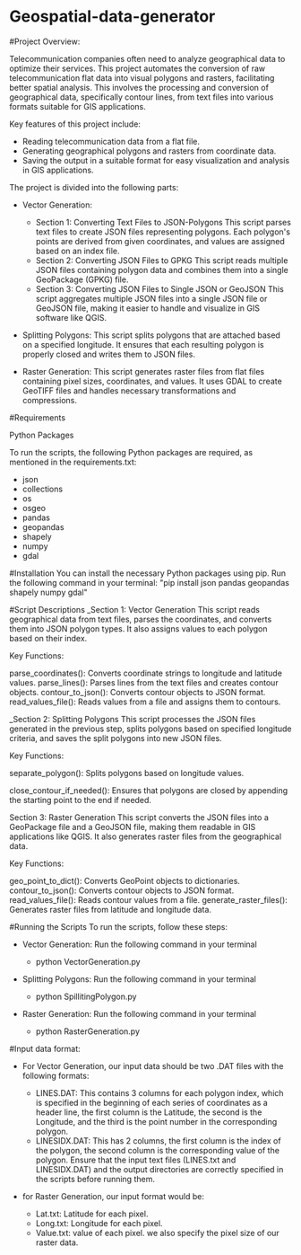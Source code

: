 # Geospatial-data-generator
#Project Overview:

Telecommunication companies often need to analyze geographical data to optimize their services. This project automates the conversion of raw telecommunication flat data into visual polygons and rasters, facilitating better spatial analysis. This involves the processing and conversion of geographical data, specifically contour lines, from text files into various formats suitable for GIS applications.

Key features of this project include:
- Reading telecommunication data from a flat file.
- Generating geographical polygons and rasters from coordinate data.
- Saving the output in a suitable format for easy visualization and analysis in GIS applications.


The project is divided into the following parts:
- Vector Generation:
  - Section 1: Converting Text Files to JSON-Polygons
    This script parses text files to create JSON files representing polygons. Each polygon's points are derived from given coordinates, and values are assigned based on an index file.
  - Section 2: Converting JSON Files to GPKG
    This script reads multiple JSON files containing polygon data and combines them into a single GeoPackage (GPKG) file.
  - Section 3: Converting JSON Files to Single JSON or GeoJSON
    This script aggregates multiple JSON files into a single JSON file or GeoJSON file, making it easier to handle and visualize in GIS software like QGIS.







- Splitting Polygons:
  This script splits polygons that are attached based on a specified longitude. It ensures that each resulting polygon is properly closed and writes them to JSON files.

- Raster Generation:
  This script generates raster files from flat files containing pixel sizes, coordinates, and values. It uses GDAL to create GeoTIFF files and handles necessary transformations and compressions.






#Requirements

Python Packages

To run the scripts, the following Python packages are required, as mentioned in the requirements.txt:

- json
- collections
- os
- osgeo
- pandas
- geopandas
- shapely
- numpy
- gdal



#Installation
You can install the necessary Python packages using pip. Run the following command in your terminal:
"pip install json pandas geopandas shapely numpy gdal"



#Script Descriptions
_Section 1: Vector Generation
This script reads geographical data from text files, parses the coordinates, and converts them into JSON polygon types. It also assigns values to each polygon based on their index.

Key Functions:

parse_coordinates(): Converts coordinate strings to longitude and latitude values.
parse_lines(): Parses lines from the text files and creates contour objects.
contour_to_json(): Converts contour objects to JSON format.
read_values_file(): Reads values from a file and assigns them to contours.

_Section 2: Splitting Polygons
This script processes the JSON files generated in the previous step, splits polygons based on specified longitude criteria, and saves the split polygons into new JSON files.

Key Functions:

separate_polygon(): 
Splits polygons based on longitude values.

close_contour_if_needed():
Ensures that polygons are closed by appending the starting point to the end if needed.

Section 3: Raster Generation
This script converts the JSON files into a GeoPackage file and a GeoJSON file, making them readable in GIS applications like QGIS. It also generates raster files from the geographical data.

Key Functions:

geo_point_to_dict(): Converts GeoPoint objects to dictionaries.
contour_to_json(): Converts contour objects to JSON format.
read_values_file(): Reads contour values from a file.
generate_raster_files(): Generates raster files from latitude and longitude data.



#Running the Scripts
To run the scripts, follow these steps:

- Vector Generation:
  Run the following command in your terminal
  - python VectorGeneration.py


- Splitting Polygons:
   Run the following command in your terminal
  - python SpillitingPolygon.py





- Raster Generation:
  Run the following command in your terminal
  - python RasterGeneration.py



#Input data format:
- For Vector Generation, our input data should be two .DAT files with the following formats:
  - LINES.DAT: This contains 3 columns for each polygon index, which is specified in the beginning of each series of coordinates as a header line, the first column is the Latitude, the second is the Longitude, and the third is the point number in the corresponding polygon.
  - LINESIDX.DAT: This has 2 columns, the first column is the index of the polygon, the second column is the corresponding value of the polygon.
  Ensure that the input text files (LINES.txt and LINESIDX.DAT) and the output directories are correctly specified in the scripts before running them.

- for Raster Generation, our input format would be:
  - Lat.txt: Latitude for each pixel.
  - Long.txt: Longitude for each pixel.
  - Value.txt: value of each pixel.
  we also specify the pixel size of our raster data.
